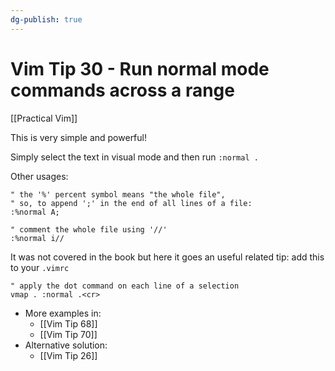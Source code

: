 ```yaml
---
dg-publish: true
---
```

# Vim Tip 30 - Run normal mode commands across a range

[[Practical Vim]]

This is very simple and powerful!

Simply select the text in visual mode and then run `:normal .`

Other usages:

```vim
" the '%' percent symbol means "the whole file",
" so, to append ';' in the end of all lines of a file:
:%normal A;

" comment the whole file using '//'
:%normal i//
```

It was not covered in the book but here it goes an useful related tip: add this to your `.vimrc`
```vim
" apply the dot command on each line of a selection
vmap . :normal .<cr>
```

- More examples in:
    - [[Vim Tip 68]]
    - [[Vim Tip 70]]
- Alternative solution:
    - [[Vim Tip 26]]
